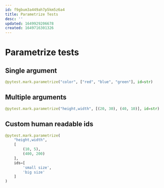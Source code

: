 ```yaml
---
id: f9gbum3a449ah7p5km5z6a4
title: Parametrize Tests
desc: ''
updated: 1649929206678
created: 1649716301326
---
```


# Parametrize tests

## Single argument

```py
@pytest.mark.parametrize("color", ["red", "blue", "green"], id=str)
```

## Multiple arguments

```py
@pytest.mark.parametrize("height,width", [(20, 30), (40, 10)], id=str)
```

## Custom human readable ids
```py
@pytest.mark.parametrize(
    "height,width",
    [
        (10, 5),
        (400, 200)
    ],
    ids=[
        'small size',
        'big size'
    ]
)
```
